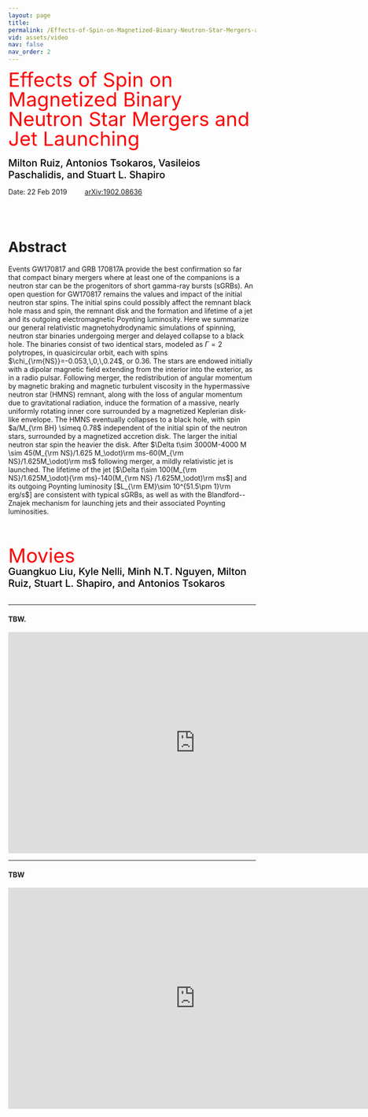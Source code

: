 ```yaml
---
layout: page
title: 
permalink: /Effects-of-Spin-on-Magnetized-Binary-Neutron-Star-Mergers-and-Jet-Launching/
vid: assets/video
nav: false
nav_order: 2
---
```


<div class="alert alert-block alert-success">
     <span style="color:red;font-weight:400;font-size:40px;line-height:1em">
        Effects of Spin on Magnetized Binary Neutron Star Mergers and Jet Launching 
     </span>
     <br/><br/>
     <span style="color:black;font-weight:500;font-size:20px">
     Milton Ruiz,
     Antonios Tsokaros,
     Vasileios Paschalidis, and
     Stuart L. Shapiro
     </span>
</div>


<!---
# <font color="green"> Jet like structures in low-mass binary neutron star merger remnants </font>
**Jamie Bamber, Antonios Tsokaros, Milton Ruiz, and Stuart L. Shapiro**

**Jamie Bamber,**<sup>1</sup> **Antonios Tsokaros,**<sup>1,2,3</sup> **Milton Ruiz,**<sup>4</sup> **and Stuart L. Shapiro**<sup>1,5</sup>

<sup>1</sup>*Department of Physics, University of Illinois at Urbana-Champaign, Urbana, IL 61801, USA*

<sup>2</sup>*National Center for Supercomputing Applications, University of Illinois at Urbana-Champaign, Urbana, IL 61801, USA*

<sup>3</sup>*Research Center for Astronomy and Applied Mathematics, Academy of Athens, Athens 11527, Greece*

<sup>4</sup>*Departament d’Astronomia i Astrofı́sica, Universitat de València, C/ Dr Moliner 50, 46100, Burjassot (València), Spain*

<sup>5</sup>*Department of Astronomy & NCSA, University of Illinois at Urbana-Champaign, Urbana, IL 61801, USA*
--->


Date: 22 Feb 2019    &emsp;&emsp; [arXiv:1902.08636](https://arxiv.org/abs/1902.08636)

<br/><br/>


# Abstract 
  Events GW170817 and GRB 170817A provide the best confirmation so far
  that compact binary mergers where at least one of the companions is
  a neutron star can be the progenitors of short gamma-ray bursts
  (sGRBs).
  An open question for GW170817 remains the values and impact of the initial
  neutron star spins. The initial
  spins could possibly  affect
  the remnant black hole mass and spin, the remnant disk and the
  formation and lifetime of a jet and its outgoing electromagnetic
  Poynting luminosity. Here we summarize our general relativistic
  magnetohydrodynamic simulations of spinning, neutron star binaries
  undergoing merger and delayed collapse to a black hole. The binaries
  consist of two identical stars, modeled as $\Gamma=2$ polytropes, in
  quasicircular orbit, each with spins
  $\chi_{\rm{NS}}=-0.053,\,0,\,0.24$, or $0.36$.  The stars are endowed
  initially with a dipolar magnetic field extending from the interior
  into the exterior, as in a radio pulsar. Following merger, the
  redistribution of angular momentum by magnetic braking and magnetic
  turbulent viscosity in the hypermassive neutron star (HMNS) remnant,
  along with the loss of angular momentum due to gravitational
  radiation, induce the formation of a massive, nearly uniformly
  rotating inner core surrounded by a magnetized Keplerian disk-like
  envelope. The HMNS eventually collapses to a black hole, with spin
  $a/M_{\rm BH} \simeq 0.78$ independent of the initial spin of the
  neutron stars, surrounded by a magnetized accretion disk. The larger
  the initial neutron star spin the heavier the disk. After $\Delta
  t\sim 3000M-4000 M \sim 45(M_{\rm NS}/1.625 M_\odot)\rm ms-60(M_{\rm
    NS}/1.625M_\odot)\rm ms$ following merger, a mildly relativistic
  jet is launched.  The lifetime of the jet [$\Delta t\sim 100(M_{\rm
      NS}/1.625M_\odot){\rm ms}-140(M_{\rm NS} /1.625M_\odot)\rm ms$]
  and its outgoing Poynting luminosity [$L_{\rm EM}\sim 10^{51.5\pm
      1}\rm erg/s$] are consistent with typical sGRBs, as well as with
  the Blandford--Znajek mechanism for launching jets and their
  associated Poynting luminosities.


<br/><br/>

<!---
# Movies
**Nawaf Aldrees, Jamie Bamber, Jonah Doppelt, Yinuan Liang, Rohan Narasimhan, Milton Ruiz, Stuart L. Shapiro, Antonios Tsokaros, and Eric Yu**
<br/><br/>
--->

<div class="alert alert-block alert-info">
     <span style="color:red;font-weight:400;font-size:40px;line-height:1em">
        Movies
     </span>
     <br/>
     <span style="color:black;font-weight:500;font-size:20px">
     Guangkuo Liu,
     Kyle Nelli,
     Minh N.T. Nguyen,
     Milton Ruiz,
     Stuart L. Shapiro, and
     Antonios Tsokaros
     </span>
</div>

<br/>


---
#### TBW.

<iframe width="760" height="450" src="https://www.youtube.com/embed/VAgDpT0Jccc" frameborder="0" allowfullscreen></iframe>
<br/>

---
#### TBW

<iframe width="760" height="450" src="https://www.youtube.com/embed/lt2wVfvU5C4" frameborder="0" allowfullscreen></iframe>
<br/>



